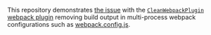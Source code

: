 This repository demonstrates [the issue](https://github.com/WordPress/gutenberg/issues/35980) with the [`CleanWebpackPlugin` webpack plugin](https://www.npmjs.com/package/clean-webpack-plugin) removing build output in multi-process webpack configurations such as [webpack.config.js](webpack.config.js).